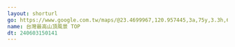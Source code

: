 ```yaml
---
layout: shorturl
go: https://www.google.com.tw/maps/@23.4699967,120.957445,3a,75y,3.3h,67.01t/data=!3m8!1e1!3m6!1sAF1QipPw4pGsmPLHx48PLzTIudX0PmDEW1wFJ6MTTk6w!2e10!3e11!6shttps:%2F%2Flh5.googleusercontent.com%2Fp%2FAF1QipPw4pGsmPLHx48PLzTIudX0PmDEW1wFJ6MTTk6w%3Dw203-h100-k-no-pi0-ya261.18533-ro0-fo100!7i8192!8i4096?hl=zh-TW&coh=205409&entry=ttu
name: 台灣最高山頂風景 TOP
dt: 240603150141
---
```

